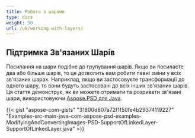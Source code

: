 ```yaml
---
title: Робота з шарами
type: docs
weight: 50
url: /uk/working-with-layers/
---
```


## **Підтримка Зв'язаних Шарів**
Посилання на шари подібне до групування шарів. Якщо ви посилаєте два або більше шарів, то це дозволить вам робити певні зміни у всіх зв'язаних шарах. Наприклад, якщо ви застосовуєте трансформації до одного шару, то вони будуть застосовані до всіх інших зв'язаних шарів. Ця стаття демонструє, як ви можете отримати та розривати зв'язані шари, використовуючи [Aspose.PSD для Java](https://products.aspose.com/psd/java).



{{< gist "aspose-com-gists" "31800d807a72f1f50fe4b29374119227" "Examples-src-main-java-com-aspose-psd-examples-ModifyingAndConvertingImages-PSD-SupportOfLinkedLayer-SupportOfLinkedLayer.java" >}}
